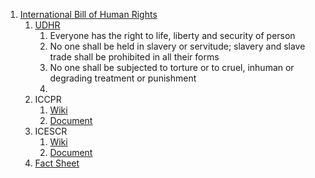 1. [International Bill of Human Rights](https://en.wikipedia.org/wiki/International_Bill_of_Human_Rights)
	1. [UDHR]((https://en.wikipedia.org/wiki/Universal_Declaration_of_Human_Rights))
		1. Everyone has the right to life, liberty and security of person
		2. No one shall be held in slavery or servitude; slavery and slave trade shall be prohibited in all their forms
		3. No one shall be subjected to torture or to cruel, inhuman or degrading treatment or punishment
		4. 
	2. ICCPR
		1. [Wiki](https://en.wikipedia.org/wiki/International_Covenant_on_Civil_and_Political_Rights)
		2. [Document](https://www.ohchr.org/en/instruments-mechanisms/instruments/international-covenant-civil-and-political-rights)
	3. ICESCR
		1. [Wiki](https://en.wikipedia.org/wiki/International_Covenant_on_Economic,_Social_and_Cultural_Rights)
		2. [Document](https://www.ohchr.org/en/instruments-mechanisms/instruments/international-covenant-economic-social-and-cultural-rights)
	4. [Fact Sheet](https://www.ohchr.org/sites/default/files/Documents/Publications/FactSheet2Rev.1en.pdf)

